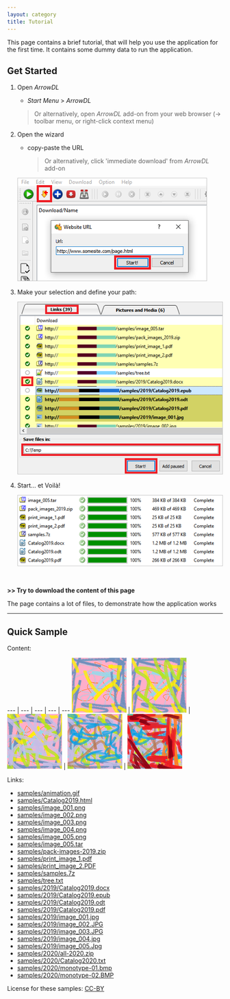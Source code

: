 ```yaml
---
layout: category
title: Tutorial
---
```


This page contains a brief tutorial, that will help you use the application for the first time.
It contains some dummy data to run the application.

## Get Started

1. Open *ArrowDL*
    - *Start Menu* > *ArrowDL*
    > Or alternatively, open *ArrowDL* add-on from your web browser (-> toolbar menu, or right-click context menu)

2. Open the wizard
    - copy-paste the URL
        > Or alternatively, click 'immediate download' from *ArrowDL* add-on
    
    ![](../assets/images/tutorial/01-wizard.png)
    

3. Make your selection and define your path:
    
    ![](../assets/images/tutorial/02-selection.png)

4. Start... et Voilà!
    
    ![](../assets/images/tutorial/03-completed.png)


<br/>

**>> Try to download the content of this page**

The page contains a lot of files, to demonstrate how the application works

---

## Quick Sample

Content:

--- | --- | --- | --- | ---
<a href="../samples/image_001.png"><img src="../samples/thumbs/tb_image_001.png"></a> | <a href="../samples/image_002.png"><img src="../samples/thumbs/tb_image_002.png"></a> | <a href="../samples/image_003.png"><img src="../samples/thumbs/tb_image_003.Png"></a> | <a href="../samples/image_004.png"><img src="../samples/thumbs/tb_image_004.PNG"></a> | <a href="../samples/image_005.png"><img src="../samples/thumbs/tb_image_005.PNG"></a>


Links:

* [samples/animation.gif](../samples/animation.gif)
* [samples/Catalog2019.html](../samples/Catalog2019.html)
* [samples/image_001.png](../samples/image_001.png)
* [samples/image_002.png](../samples/image_002.png)
* [samples/image_003.png](../samples/image_003.png)
* [samples/image_004.png](../samples/image_004.png)
* [samples/image_005.png](../samples/image_005.png)
* [samples/image_005.tar](../samples/image_005.tar)
* [samples/pack-images-2019.zip](../samples/pack-images-2019.zip)
* [samples/print_image_1.pdf](../samples/print_image_1.pdf)
* [samples/print_image_2.PDF](../samples/print_image_2.PDF)
* [samples/samples.7z](../samples/samples.7z)
* [samples/tree.txt](../samples/tree.txt)
* [samples/2019/Catalog2019.docx](../samples/2019/Catalog2019.docx)
* [samples/2019/Catalog2019.epub](../samples/2019/Catalog2019.epub)
* [samples/2019/Catalog2019.odt](../samples/2019/Catalog2019.odt)
* [samples/2019/Catalog2019.pdf](../samples/2019/Catalog2019.pdf)
* [samples/2019/image_001.jpg](../samples/2019/image_001.jpg)
* [samples/2019/image_002.JPG](../samples/2019/image_002.JPG)
* [samples/2019/image_003.JPG](../samples/2019/image_003.JPG)
* [samples/2019/image_004.jpg](../samples/2019/image_004.jpg)
* [samples/2019/image_005.Jpg](../samples/2019/image_005.Jpg)
* [samples/2020/all-2020.zip](../samples/2020/all-2020.zip)
* [samples/2020/Catalog2020.txt](../samples/2020/Catalog2020.txt)
* [samples/2020/monotype-01.bmp](../samples/2020/monotype-01.bmp)
* [samples/2020/monotype-02.BMP](../samples/2020/monotype-02.BMP)

License for these samples: [CC-BY](https://creativecommons.org/licenses/by/3.0/ "https://creativecommons.org/licenses/by/3.0/")
